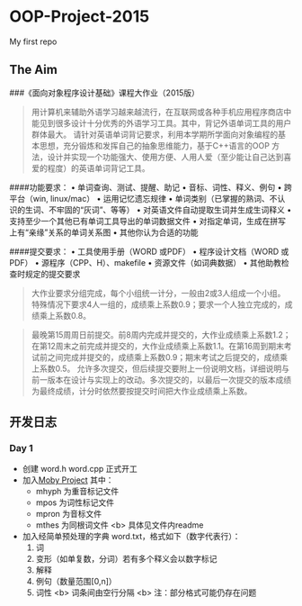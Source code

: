 # OOP-Project-2015
My first repo

## The Aim
###《面向对象程序设计基础》课程大作业（2015版）

>用计算机来辅助外语学习越来越流行，在互联网或各种手机应用程序商店中能见到很多设计十分优秀的外语学习工具。其中，背记外语单词工具的用户群体最大。
>请针对英语单词背记要求，利用本学期所学面向对象编程的基本思想，充分锻炼和发挥自己的抽象思维能力，基于C++语言的OOP 方法，设计并实现一个功能强大、使用方便、人用人爱（至少能让自己达到喜爱的程度）的英语单词背记工具。

####功能要求：
	• 单词查询、测试、提醒、助记
	• 音标、词性、释义、例句
	• 跨平台（win, linux/mac）
	• 运用记忆遗忘规律
	• 单词类别（已掌握的熟词、不认识的生词、不牢固的“灰词”、等等）
	• 对英语文件自动提取生词并生成生词释义
	• 支持至少一个其他已有单词工具导出的单词数据文件
	• 对指定单词，生成在拼写上有“亲缘”关系的单词关系图
	• 其他你认为合适的功能

####提交要求：
	• 工具使用手册（WORD 或PDF）
	• 程序设计文档（WORD 或PDF）
	• 源程序（CPP、H）、makefile
	• 资源文件（如词典数据）
	• 其他助教检查时规定的提交要求

>大作业要求分组完成，每个小组统一计分，一般由2或3人组成一个小组。特殊情况下要求4人一组的，成绩乘上系数0.9；要求一个人独立完成的，成绩乘上系数0.8。

>最晚第15周周日前提交。前8周内完成并提交的，大作业成绩乘上系数1.2；在第12周末之前完成并提交的，大作业成绩乘上系数1.1。在第16周到期末考试前之间完成并提交的，成绩乘上系数0.9；期末考试之后提交的，成绩乘上系数0.5。
>允许多次提交，但后续提交要附上一份说明文档，详细说明与前一版本在设计与实现上的改动。多次提交的，以最后一次提交的版本成绩为最终成绩，计分时依然要按提交时间把大作业成绩乘上系数。

## 开发日志

### Day 1

- 创建 word.h word.cpp 正式开工
- 加入[Moby Project](http://icon.shef.ac.uk/Moby/) 其中：
	- mhyph 为重音标记文件
	- mpos 为词性标记文件
	- mpron 为音标文件
	- mthes 为同根词文件
	<b\>
	具体见文件内readme
- 加入经简单预处理的字典 word.txt，格式如下（数字代表行）：
	1. 词
	2. 变形（如单复数，分词）若有多个释义会以数字标记
	3. 解释
	4. 例句（数量范围[0,n]）
	5. 词性
	<b\>
	词条间由空行分隔
	<b\>
	注：部分格式可能仍存在问题




